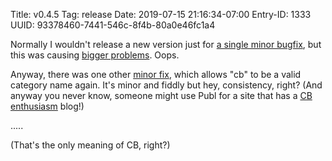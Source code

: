 Title: v0.4.5
Tag: release
Date: 2019-07-15 21:16:34-07:00
Entry-ID: 1333
UUID: 93378460-7441-546c-8f4b-80a0e46fc1a4

Normally I wouldn't release a new version just for [a single minor bugfix](https://github.com/PlaidWeb/Publ/pull/253), but this was causing [bigger problems](https://github.com/rubys/feedvalidator/issues/38). Oops.

Anyway, there was one other [minor fix](https://github.com/PlaidWeb/Publ/commit/faae1ba7273002a79284af97579c7c257e080c4c), which allows "cb" to be a valid category name again. It's minor and fiddly but hey, consistency, right? (And anyway you never know, someone might use Publ for a site that has a [CB enthusiasm](https://en.wikipedia.org/wiki/Citizens_band_radio) blog!)

.....

(That's the only meaning of CB, right?)
